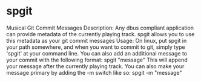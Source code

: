# spgit
Musical Git Commit Messages
Description:
Any dbus compliant application can provide metadata of the currently playing track.
spgit allows you to use this metadata as your git commit messages
Usage:
On linux, put spgit in your path somewhere, and when you want to commit to 
git, simply type 'spgit' at your command line. 
You can also add an additional message to your commit with the following format:
    spgit "message"
This will append your message after the currently playing track.
You can also make your message primary by adding the -m switch like so:
    spgit -m "message"

